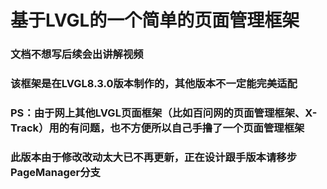 # 基于LVGL的一个简单的页面管理框架

### 文档不想写后续会出讲解视频

### 该框架是在LVGL8.3.0版本制作的，其他版本不一定能完美适配

### PS：由于网上其他LVGL页面框架（比如百问网的页面管理框架、X-Track）用的有问题，也不方便所以自己手撸了一个页面管理框架

### 此版本由于修改改动太大已不再更新，正在设计跟手版本请移步PageManager分支

